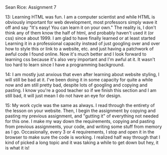 Sean Rice: Assignment 7

13:   Learning HTML was fun. I am a computer scientist and while HTML is obviously
      important for web development, most professors simply wave it off and say
      "It's easy! You can learn it on your own." The reality is, I don't think any
      of them know the half of html, and probably haven't used it (or css) since
      about 1999. I am glad to have finally learned or at least started Learning
      it in a professional capacity instead of just googling over and over how to
      style this or link to a website, etc. and just having a patchwork of awful
      code I found online. Now it's much better and I look forward to learning css
      because it's also very important and I'm awful at it. It wasn't too hard
      to learn since I have a programming background.

14:   I am mostly just anxious that even after learning about website styling,
      I will still be bad at it. I've been doing it in some capacity for quite
      a while now and am still pretty bad, despite lots of googling and copying and
      pasting. I know you're a good teacher so if we finish this section and I am
      still bad, it will just mean I do not have an eye for design.

15: My work cycle was the same as always. I read through the entirety of the lesson
    on your website. Then, I begin the assignment by copying and pasting my previous
    assignment, and "gutting it" of everything not needed for this one. I make my
    way down the requirements, copying and pasting from previous assignments, your
    code, and writing some stuff from memory as I go. Occasionally, every 3 or 4
    requirements, I stop and open it in the browser to make sure the code is working.
    I realized half way through that I kind of picked a long topic and it was taking
    a while to get down but hey, it is what it is!
